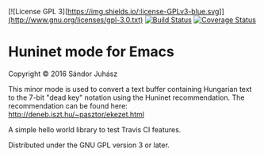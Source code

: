 [![License GPL 3][https://img.shields.io/:license-GPLv3-blue.svg]](http://www.gnu.org/licenses/gpl-3.0.txt)
[![Build Status](https://travis-ci.org/sandor-juhasz/huninet-mode.svg?branch=master)](https://travis-ci.org/sandor-juhasz/huninet-mode)
[![Coverage Status](https://coveralls.io/repos/github/sandor-juhasz/huninet-mode/badge.svg?branch=master)](https://coveralls.io/github/sandor-juhasz/huninet-mode?branch=master)

# Huninet mode for Emacs

Copyright © 2016 Sándor Juhász

This minor mode is used to convert a text buffer containing Hungarian
text to the 7-bit "dead key" notation using the Huninet
recommendation. The recommendation can be found here:
http://deneb.iszt.hu/~pasztor/ekezet.html

A simple hello world library to test Travis CI features.

Distributed under the GNU GPL version 3 or later.